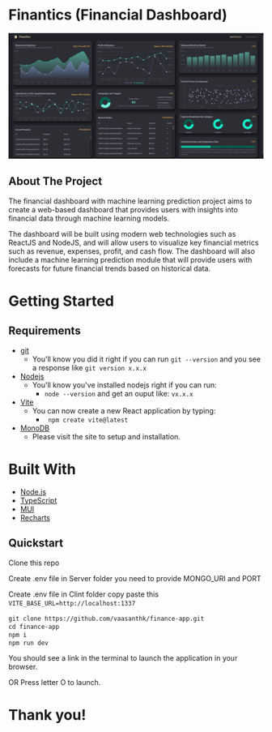 # Finantics (Financial Dashboard)

![alt text](./client/src/assets/app_dashboard.png)

## About The Project

The financial dashboard with machine learning prediction project aims to create a web-based dashboard that provides users with insights into financial data through machine learning models.

The dashboard will be built using modern web technologies such as ReactJS and NodeJS, and will allow users to visualize key financial metrics such as revenue, expenses, profit, and cash flow. The dashboard will also include a machine learning prediction module that will provide users with forecasts for future financial trends based on historical data.

# Getting Started

## Requirements

- [git](https://git-scm.com/book/en/v2/Getting-Started-Installing-Git)
  - You'll know you did it right if you can run `git --version` and you see a response like `git version x.x.x`
- [Nodejs](https://nodejs.org/en/)
  - You'll know you've installed nodejs right if you can run:
    - `node --version` and get an ouput like: `vx.x.x`
- [Vite](https://vitejs.dev/)
  - You can now create a new React application by typing:
    - ` npm create vite@latest`
- [MonoDB](https://www.mongodb.com/)
  - Please visit the site to setup and installation.

# Built With

- [Node.js](https://nodejs.org/en/)
- [TypeScript](https://www.typescriptlang.org/)
- [MUI](https://mui.com/)
- [Recharts](https://recharts.org/en-US/examples)

## Quickstart

Clone this repo

Create .env file in Server folder you need to provide MONGO_URI and PORT

Create .env file in Clint folder copy paste this `VITE_BASE_URL=http://localhost:1337`

```
git clone https://github.com/vaasanthk/finance-app.git
cd finance-app
npm i
npm run dev
```

You should see a link in the terminal to launch the application in your browser.

OR Press letter O to launch.



# Thank you!
